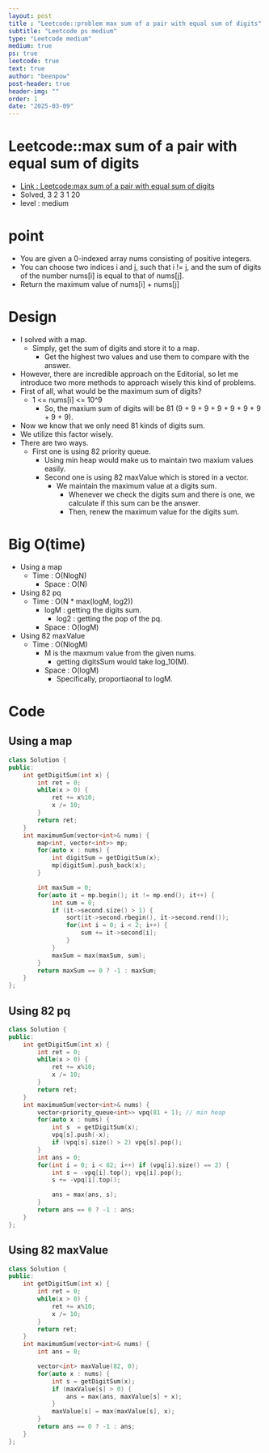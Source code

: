 ```yaml
---
layout: post
title : "Leetcode::problem max sum of a pair with equal sum of digits"
subtitle: "Leetcode ps medium"
type: "Leetcode medium"
medium: true
ps: true
leetcode: true
text: true
author: "beenpow"
post-header: true
header-img: ""
order: 1
date: "2025-03-09"
---
```


# Leetcode::max sum of a pair with equal sum of digits
- [Link : Leetcode:max sum of a pair with equal sum of digits](https://leetcode.com/problems/max-sum-of-a-pair-with-equal-sum-of-digits/description/?envType=company&envId=google&favoriteSlug=google-thirty-days)
- Solved, 3 2 3 1 20
- level : medium

# point
- You are given a 0-indexed array nums consisting of positive integers.
- You can choose two indices i and j, such that i != j, and the sum of digits of the number nums[i] is equal to that of nums[j].
- Return the maximum value of nums[i] + nums[j]

# Design
- I solved with a map.
  - Simply, get the sum of digits and store it to a map.
	- Get the highest two values and use them to compare with the answer.
- However, there are incredible approach on the Editorial, so let me introduce two more methods to approach wisely this kind of problems.
- First of all, what would be the maximum sum of digits?
  - 1 <= nums[i] <= 10^9
	- So, the maxium sum of digits will be 81 (9 + 9 + 9 + 9 + 9 + 9 + 9 + 9 + 9).
- Now we know that we only need 81 kinds of digits sum.
- We utilize this factor wisely.
- There are two ways.
  - First one is using 82 priority queue.
	  - Using min heap would make us to maintain two maxium values easily.
	- Second one is using 82 maxValue which is stored in a vector.
	  - We maintain the maximum value at a digits sum.
		- Whenever we check the digits sum and there is one, we calculate if this sum can be the answer.
		- Then, renew the maximum value for the digits sum.

# Big O(time)
- Using a map
  - Time : O(NlogN)
	- Space : O(N)
- Using 82 pq
  - Time : O(N * max(logM, log2))
	  - logM : getting the digits sum.
		- log2 : getting the pop of the pq.
	- Space : O(logM)
- Using 82 maxValue
  - Time : O(NlogM)
	  - M is the maxmum value from the given nums.
		- getting digitsSum would take log_10(M).
	- Space : O(logM)
	  - Specifically, proportiaonal to logM.

# Code

## Using a map

```cpp
class Solution {
public:
    int getDigitSum(int x) {
        int ret = 0;
        while(x > 0) {
            ret += x%10;
            x /= 10;
        }
        return ret;
    }
    int maximumSum(vector<int>& nums) {
        map<int, vector<int>> mp;
        for(auto x : nums) {
            int digitSum = getDigitSum(x);
            mp[digitSum].push_back(x);
        }

        int maxSum = 0;
        for(auto it = mp.begin(); it != mp.end(); it++) {
            int sum = 0;
            if (it->second.size() > 1) {
                sort(it->second.rbegin(), it->second.rend());
                for(int i = 0; i < 2; i++) {
                    sum += it->second[i];
                }
            }
            maxSum = max(maxSum, sum);
        }
        return maxSum == 0 ? -1 : maxSum;
    }
};
```

## Using 82 pq

```cpp
class Solution {
public:
    int getDigitSum(int x) {
        int ret = 0;
        while(x > 0) {
            ret += x%10;
            x /= 10;
        }
        return ret;
    }
    int maximumSum(vector<int>& nums) {
        vector<priority_queue<int>> vpq(81 + 1); // min heap
        for(auto x : nums) {
            int s  = getDigitSum(x);
            vpq[s].push(-x);
            if (vpq[s].size() > 2) vpq[s].pop();
        }
        int ans = 0;
        for(int i = 0; i < 82; i++) if (vpq[i].size() == 2) {
            int s = -vpq[i].top(); vpq[i].pop();
            s += -vpq[i].top();

            ans = max(ans, s);
        }
        return ans == 0 ? -1 : ans;
    }
};
```

## Using 82 maxValue

```cpp
class Solution {
public:
    int getDigitSum(int x) {
        int ret = 0;
        while(x > 0) {
            ret += x%10;
            x /= 10;
        }
        return ret;
    }
    int maximumSum(vector<int>& nums) {
        int ans = 0;

        vector<int> maxValue(82, 0);
        for(auto x : nums) {
            int s = getDigitSum(x);
            if (maxValue[s] > 0) {
                ans = max(ans, maxValue[s] + x);
            }
            maxValue[s] = max(maxValue[s], x);
        }
        return ans == 0 ? -1 : ans;
    }
};
```
